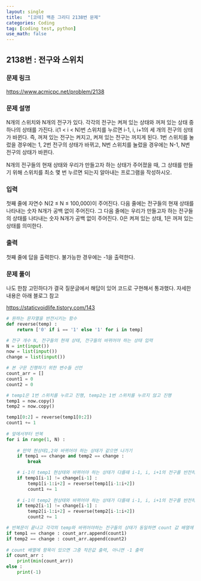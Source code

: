 ```yaml
---
layout: single
title:  "[코테] 백준 그리디 2138번 문제"
categories: Coding
tag: [coding test, python]
use_math: false
---
```


## 2138번 : 전구와 스위치
### 문제 링크
<https://www.acmicpc.net/problem/2138>

### 문제 설명
N개의 스위치와 N개의 전구가 있다. 각각의 전구는 켜져 있는 상태와 꺼져 있는 상태 중 하나의 상태를 가진다. i(1 < i < N)번 스위치를 누르면 i-1, i, i+1의 세 개의 전구의 상태가 바뀐다. 즉, 꺼져 있는 전구는 켜지고, 켜져 있는 전구는 꺼지게 된다. 1번 스위치를 눌렀을 경우에는 1, 2번 전구의 상태가 바뀌고, N번 스위치를 눌렀을 경우에는 N-1, N번 전구의 상태가 바뀐다.

N개의 전구들의 현재 상태와 우리가 만들고자 하는 상태가 주어졌을 때, 그 상태를 만들기 위해 스위치를 최소 몇 번 누르면 되는지 알아내는 프로그램을 작성하시오.

### 입력
첫째 줄에 자연수 N(2 ≤ N ≤ 100,000)이 주어진다. 다음 줄에는 전구들의 현재 상태를 나타내는 숫자 N개가 공백 없이 주어진다. 그 다음 줄에는 우리가 만들고자 하는 전구들의 상태를 나타내는 숫자 N개가 공백 없이 주어진다. 0은 켜져 있는 상태, 1은 꺼져 있는 상태를 의미한다.

### 출력
첫째 줄에 답을 출력한다. 불가능한 경우에는 -1을 출력한다.

### 문제 풀이
나도 한참 고민하다가 결국 질문글에서 해답이 있어 코드로 구현해서 통과했다. 자세한 내용은 아래 블로그 참고

<https://staticvoidlife.tistory.com/143>


```python
# 원하는 문자열을 반전시키는 함수
def reverse(temp) :
    return ['0' if i == '1' else '1' for i in temp]

# 전구 개수 N, 전구들의 현재 상태, 전구들의 바뀌어야 하는 상태 입력
N = int(input())
now = list(input())
change = list(input())

# 본 구문 진행하기 위한 변수들 선언
count_arr = []
count1 = 0
count2 = 0

# temp1은 1번 스위치를 누르고 진행, temp2는 1번 스위치를 누르지 않고 진행
temp1 = now.copy()
temp2 = now.copy()

temp1[0:2] = reverse(temp1[0:2])
count1 += 1
    
# 앞에서부터 반복 
for i in range(1, N) :
    
    # 만약 현상태1,2와 바뀌어야 하는 상태가 같으면 나가기
    if temp1 == change and temp2 == change :
        break

    # i-1이 temp1 현상태와 바뀌어야 하는 상태가 다를때 i-1, i, i+1의 전구를 반전하고 count 1 더하기
    if temp1[i-1] != change[i-1] :
        temp1[i-1:i+2] = reverse(temp1[i-1:i+2]) 
        count1 += 1
        
    # i-1이 temp2 현상태와 바뀌어야 하는 상태가 다를때 i-1, i, i+1의 전구를 반전하고 count 1 더하기
    if temp2[i-1] != change[i-1] :
        temp2[i-1:i+2] = reverse(temp2[i-1:i+2]) 
        count2 += 1

# 반복문이 끝나고 각각의 temp와 바뀌어야하는 전구들의 상태가 동일하면 count 값 배열에 넣기
if temp1 == change : count_arr.append(count1)
if temp2 == change : count_arr.append(count2)
    
# count 배열에 항목이 있으면 그중 작은값 출력, 아니면 -1 출력
if count_arr :
    print(min(count_arr))
else :
    print(-1)
```
